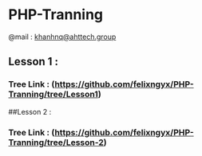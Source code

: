 # PHP-Tranning
@mail : khanhnq@ahttech.group
## Lesson 1 :
### Tree Link : (https://github.com/felixngyx/PHP-Tranning/tree/Lesson1)

##Lesson 2 : 
### Tree Link : (https://github.com/felixngyx/PHP-Tranning/tree/Lesson-2)

